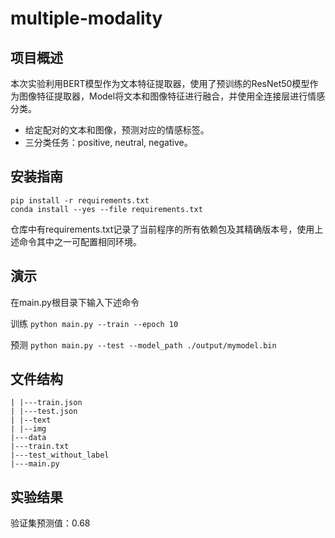# multiple-modality

## 项目概述
本次实验利用BERT模型作为文本特征提取器，使用了预训练的ResNet50模型作为图像特征提取器，Model将文本和图像特征进行融合，并使用全连接层进行情感分类。
- 给定配对的文本和图像，预测对应的情感标签。
- 三分类任务：positive, neutral, negative。

## 安装指南

```
pip install -r requirements.txt
conda install --yes --file requirements.txt
```
仓库中有requirements.txt记录了当前程序的所有依赖包及其精确版本号，使用上述命令其中之一可配置相同环境。

## 演示
在main.py根目录下输入下述命令

训练
`python main.py --train --epoch 10`

预测
`python main.py --test --model_path ./output/mymodel.bin`

## 文件结构
```
| |---train.json
| |---test.json
| |--text
| |--img
|---data
|---train.txt
|---test_without_label
|---main.py
```

## 实验结果
验证集预测值：0.68
